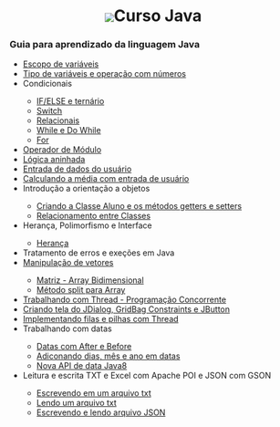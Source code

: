 <h1 align = "center" ><img src="https://user-images.githubusercontent.com/82469705/170516667-409b841e-775c-4e2f-8507-01e922b85662.png" align="center"></img>Curso Java</h1> 

<h3>Guia para aprendizado da linguagem Java</h3>

<ul>
  <li><a href="https://github.com/cleosilva/curso-java/blob/master/helloJava/src/introducaoJava/Variavel.java">Escopo de variáveis</a></li>
  <li><a href="https://github.com/cleosilva/curso-java/blob/master/helloJava/src/introducaoJava/Operacoes.java">Tipo de variáveis e operação com números</a></li>
  <li>Condicionais</li>
  <ul>
    <li><a href="https://github.com/cleosilva/curso-java/blob/master/helloJava/src/introducaoJava/Condicionais.java">IF/ELSE e ternário</a></li>
    <li><a href="https://github.com/cleosilva/curso-java/blob/master/helloJava/src/introducaoJava/SwitchCase.java">Switch</a></li>
    <li><a href="https://github.com/cleosilva/curso-java/blob/master/helloJava/src/introducaoJava/OperadoresRelacionais.java">Relacionais</a></li>
    <li><a href="https://github.com/cleosilva/curso-java/blob/master/helloJava/src/introducaoJava/EstruturaWhile.java">While e Do While</a></li>
    <li><a href="https://github.com/cleosilva/curso-java/blob/master/helloJava/src/introducaoJava/EstruturaFor.java">For</a></li>
  </ul>
  <li><a href="https://github.com/cleosilva/curso-java/blob/master/helloJava/src/introducaoJava/OperadorModulo.java">Operador de Módulo</a></li>
  <li><a href="https://github.com/cleosilva/curso-java/blob/master/helloJava/src/introducaoJava/LogicaAninhada.java">Lógica aninhada</a></li>
  <li><a href="https://github.com/cleosilva/curso-java/blob/master/helloJava/src/introducaoJava/EntradaDados.java">Entrada de dados do usuário</a></li>
  <li><a href="https://github.com/cleosilva/curso-java/blob/master/helloJava/src/introducaoJava/CalculoMedia.java">Calculando a média com entrada de usuário</a></li>
  <li>Introdução a orientação a objetos</li>
  <ul>
    <li><a href="https://github.com/cleosilva/curso-java/blob/master/helloJava/src/cursoJava/classes/Aluno.java">Criando a Classe Aluno e os métodos getters e setters</a></li>
    <li><a href="https://github.com/cleosilva/curso-java/blob/master/helloJava/src/cursoJava/classes/Disciplina.java">Relacionamento entre Classes</a></li>
  </ul>
  <li>Herança, Polimorfismo e Interface</li>
  <ul>
    <li><a href="https://github.com/cleosilva/curso-java/blob/master/helloJava/src/cursoJava/classes/Diretor.java">Herança</a></li>
  </ul>
  <li>Tratamento de erros e exeções em Java</li>
  <li><a href="https://github.com/cleosilva/curso-java/blob/master/helloJava/src/cursoJava/executavel/Arrays.java">Manipulação de vetores</a></li>
  <ul>
    <li><a href="https://github.com/cleosilva/curso-java/blob/master/helloJava/src/cursoJava/executavel/Matriz.java">Matriz - Array Bidimensional</a></li>
    <li><a href="https://github.com/cleosilva/curso-java/blob/master/helloJava/src/cursoJava/executavel/SplitArray.java">Método split para Array</a></li>
  </ul>
  <li><a href="https://github.com/cleosilva/curso-java/blob/master/helloJava/src/cursoJava/thread/AulaThread.java">Trabalhando com Thread - Programação Concorrente</a></li>
  <li><a href="https://github.com/cleosilva/curso-java/blob/master/helloJava/src/cursoJava/thread/TelaTimeThread.java">Criando tela do JDialog, GridBag Constraints e JButton</a></li>
  <li><a href="https://github.com/cleosilva/curso-java/blob/master/helloJava/src/cursoJava/thread/ImplementacaoFilaThread.java">Implementando filas e pilhas com Thread</a></li>
  <li>Trabalhando com datas</li>
  <ul>
    <li><a href="https://github.com/cleosilva/curso-java/blob/master/helloJava/src/cursoJava/datas/DatasEmJava.java">Datas com After e Before</a></li>
    <li><a href="https://github.com/cleosilva/curso-java/blob/master/helloJava/src/cursoJava/datas/CalculoDatas.java">Adiconando dias, mês e ano em datas</a></li>
    <li><a href="https://github.com/cleosilva/curso-java/blob/master/helloJava/src/cursoJava/datas/DataNovaApiJava.java">Nova API de data Java8</a></li>
  </ul>
  <li>Leitura e escrita TXT e Excel com Apache POI e JSON com GSON</li>
  <ul>
    <li><a href="https://github.com/cleosilva/curso-java/blob/master/helloJava/src/cursoJava/arquivos/arquivos.java">Escrevendo em um arquivo txt</a></li>
    <li><a href="https://github.com/cleosilva/curso-java/blob/master/helloJava/src/cursoJava/arquivos/LerArquivoTxt.java">Lendo um arquivo txt</a></li>
    <li><a href="https://github.com/cleosilva/curso-java/blob/master/helloJava/src/cursoJava/arquivos/EscreveJSON.java">Escrevendo e lendo arquivo JSON</a></li>
  </ul>
  </ul>
  
    
